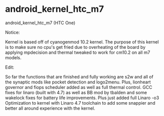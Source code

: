 android_kernel_htc_m7
=====================

android_kernel_htc_m7 (HTC One)

Notice:

Kernel is based off of cyanogenmod 10.2 kernel. The purpose of this kernel is to make sure no cpu's get fried due to overheating of the board by applying mpdecision and thermal tweaked to work for cm10.2 on all m7 models.


Edit:

So far the functions that are finished and fully working are s2w and all of the synaptic mods like pocket detection and logo2menu. Plus, lionheart governor and fiops scheduler added as well as full thermal control. GCC fixes for linaro (built with 4.7) as well as BB mod by tbalden and some wakelock fixes for battery life improvements. Plus just added full Linaro -o3 Optimization to kernel with Linaro 4.7 toolchain to add some snappier and better all around experience with the kernel.



